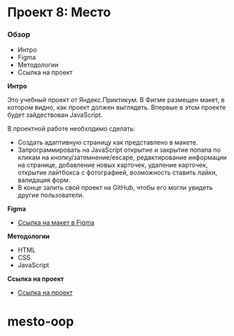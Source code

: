 # Проект 8: Место

### Обзор

* Интро
* Figma
* Методологии
* Ссылка на проект

**Интро**

Это учебный проект от Яндекс.Приктикум. В Фигме размещен макет, в котором видно, как проект должен выглядеть. Впервые в этом проекте будет зайдествован JavaScript.

В проектной работе необхлдимо сделать:
* Создать адаптивную страницу как представлено в макете.
* Запрограммировать на JavaScript открытие и закрытие попапа по кликам на кнопку/затемнение/escape, редактирование информации на странице, добавление новых карточек, удаление карточек, открытие лайтбокса с фотографией, возможность ставить лайки, валидация форм.
* В конце залить свой проект на GitHub, чтобы его могли увидеть другие пользователи.

**Figma**

* [Ссылка на макет в Figma](https://www.figma.com/file/2cn9N9jSkmxD84oJik7xL7/JavaScript.-Sprint-4?node-id=0%3A1)

**Методологии**

* HTML
* CSS
* JavaScript

**Ссылка на проект**

* [Ссылка на проект](https://nnastish.github.io/mesto/index.html)
# mesto-oop

